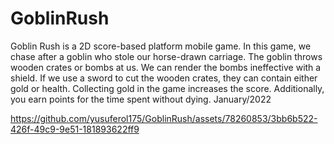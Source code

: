 # GoblinRush
 Goblin Rush is a 2D score-based platform mobile game. In this game, we chase after a goblin who stole our horse-drawn carriage. The goblin throws wooden crates or bombs at us. We can render the bombs ineffective with a shield. If we use a sword to cut the wooden crates, they can contain either gold or health. Collecting gold in the game increases the score. Additionally, you earn points for the time spent without dying. January/2022


https://github.com/yusuferol175/GoblinRush/assets/78260853/3bb6b522-426f-49c9-9e51-181893622ff9

